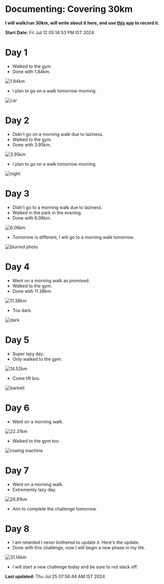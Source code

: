 # Documenting: Covering 30km

**I will walk/run 30km, will write about it here, and use [this](https://www.runtastic.com/) app to record it.**

**Start Date:** Fri Jul 12 05:14:53 PM IST 2024

# Day 1

- Walked to the gym.
- Done with 1.84km.

![1.84km](https://i.imgur.com/SXRdgye.png)

- I plan to go on a walk tomorrow morning.


![car](https://i.imgur.com/eHBGEdN.png)

# Day 2

- Didn't go on a morning walk due to laziness.
- Walked to the gym.
- Done with 3.95km.

![3.95km](https://i.imgur.com/ut6gghK.png)

- I plan to go on a walk tomorrow morning.

![night](https://i.imgur.com/MEoE3WR.png)

# Day 3

- Didn't go to a morning walk due to laziness.
- Walked in the park in the evening.
- Done with 6.06km.

![6.06km](https://i.imgur.com/I4qZrR0.png)

- Tomorrow is different, I will go to a morning walk tomorrow.

![blurred photo](https://i.imgur.com/WUlgFBg.png)

# Day 4

- Went on a morning walk as promised.
- Walked to the gym.
- Done wtih 11.38km.

![11.38km](https://i.imgur.com/OwB6oJH.png)

- Too dark.

![dark](https://i.imgur.com/6LZd3lg.png)

# Day 5

- Super lazy day.
- Only walked to the gym.

![14.52km](https://i.imgur.com/t3DHwxs.png)

- Come lift bro.

![barbell](https://i.imgur.com/cF1OzNp.png)

# Day 6

- Went on a morning walk.

![22.31km](https://i.imgur.com/DShI7Z9.png)

- Walked to the gym too.

![rowing machine](https://i.imgur.com/4KBgqC3.png)

# Day 7

- Went on a morning walk.
- Extrememly lazy day.

![26.81km](https://i.imgur.com/unYhM6v.png)

- Aim to complete the challenge tomorrow.

# Day 8

- I am retarded I never bothered to update it. Here's the update.
- Done with this challenge, now I will begin a new phase in my life.

![31.14km](https://i.imgur.com/HwL8cBA.png)

- I will start a new challenge today and be sure to not slack off.

**Last updated:** Thu Jul 25 07:56:44 AM IST 2024